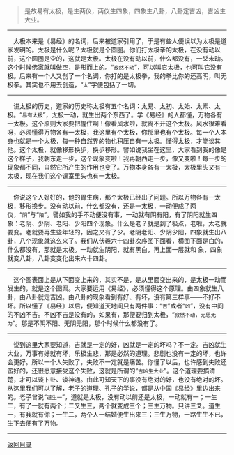 > 是故易有太极，是生两仪，两仪生四象，四象生八卦，八卦定吉凶，吉凶生大业。
___
&emsp;太极本来是《易经》的名词，后来被道家引用了，于是有些人便误以为太极是道家发明的。太极是什么呢？太极就是个圆圈。你们打太极拳的太极，在没有动以前，这个圆圈是空的，这就是太极。太极在没有动以前，什么都没有，一爻未动。这个时候佛家就叫做空，是形而上的。“``寂然不动``”，可以叫它太极，也可叫它没有极。后来有一个人又创了一个名词，你打的是太极拳，我的拳比你的还高明，叫无极拳。其实也不用去创造，“``太``”字便包括了一切。
___
&emsp;讲太极的历史，道家的历史称太极有五个名词：太易、太初、太始、太素、太极。“``易有太极``”，太极一动，就生出两个东西了。学《易经》的人都懂，万物各有一太极。这个原则大家要把握住啊！像看风水啦，就离不开这个太极。风水很难看呀，必须懂得万物各有一太极，我这里有个太极，你那里也有个太极。每一个人本身也就是一个太极，每一种自然界的物也积压自有一太极。懂得太极，才能谈其他。这个太极，就像移形换步，换步移形。譬如说我坐在这里，大家看到我的像是这个样子，我朝东走一步，这个现象变啦！我再朝西走一步，像又变啦！每一步的现象都不同，自然它所产生的作用也变了。万物本身各有一太极，太极里头又有一太极，现在我们这个课室里头也有一太极。
___
&emsp;你说这个人好好的，他的胃生病，那个太极已经出了问题。所以万物各有一太极，移形换步。没有动以前，什么都没有，还是一太极，一动便成了两仪，“``阴``”与“``阳``”。譬如我的手不动便没有事，一动就有阴有阳，有了阴阳就生四象：老阴、少阴、老阳、少阳四个现象。什么是老？就是到了极点，老啦，太老就要变。老就要再生些年轻的，因之又有了少。老阴老阳、少阴少阳，四象就生出八卦，八个现象就这么来了。我们从伏羲六十四卦次序图下面看，横图下面是白的，什么都没有，那就是太极。一动就生阴阳，就有黑白，再上面一层就和 象，四象就变八卦，八卦变变化出来六十四卦。
___
&emsp;这个图表面上是从下面变上来的，其实不是，是从里面变出来的，是太极一动而发生的，就是这个图案。大家要运用《易经》，必须懂得这个原理。由四象就生八卦，由八卦就定吉凶。由八卦的现象看到有好、有坏，没有第三样事——不好不坏。所以懂了《易经》以后，便知道天地间只有两件事：“``吉``”或者“``凶``”，没有中间的不凶不吉。不凶不吉是没有的，如果有，那便要归到太极，“``寂然不动，无思无为``”。那是不阴不阳、无阴无阳，那个时候什么都没有了。
___
&emsp;说到这里大家要知道，吉就是一定的好，凶就是一定的坏吗？不一定。吉凶就生大业，万事有好就有坏，乐极生悲，那是必然的道理。悲剧也没有一定的坏，也许会更好。所以一个人失败了，失败不一定就是痛苦。你懂了以后，也许感到失败还蛮好的，还很愿意接受这个失败，这就是所谓的“``吉凶生大业``”。这个道理要搞清楚，才可以谈卜卦、谈神通。由此可知天下的事没有绝对的好，也没有绝对的坏。从这里我们可以了解，老子的道理、孔子的学说，都是从中国《易经》里边出来的。老子曾说“``道生一``”，道就是太极，没有动以前还是太极，一动就有一；一生二，有了一就有两个；二又生三，两个就变成三个；三生万物。只讲三爻。道生一，有我就有你；一生二，两个人一结婚便生出来三；三生万物，一路生生不已，生下去便有了万物。
___
[返回目录](../../master/README.md#目录)